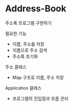 # Address-Book

주소록 프로그램 구현하기

필요한 기능
- 이름, 주소를 저장
- 이름으로 주소 검색
- 주소록 초기화

주소 클래스
- Map 구조로 이름, 주소 저장

Application 클래스
- 프로그램의 진입점과 흐름 관리